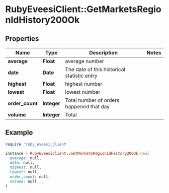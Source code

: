 # RubyEveesiClient::GetMarketsRegionIdHistory200Ok

## Properties

| Name | Type | Description | Notes |
| ---- | ---- | ----------- | ----- |
| **average** | **Float** | average number |  |
| **date** | **Date** | The date of this historical statistic entry |  |
| **highest** | **Float** | highest number |  |
| **lowest** | **Float** | lowest number |  |
| **order_count** | **Integer** | Total number of orders happened that day |  |
| **volume** | **Integer** | Total |  |

## Example

```ruby
require 'ruby_eveesi_client'

instance = RubyEveesiClient::GetMarketsRegionIdHistory200Ok.new(
  average: null,
  date: null,
  highest: null,
  lowest: null,
  order_count: null,
  volume: null
)
```

